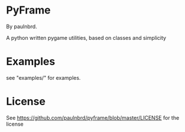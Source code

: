 # PyFrame
By paulnbrd.

 A python written pygame utilities, based on classes and simplicity

# Examples
see "examples/" for examples.

# License
See https://github.com/paulnbrd/pyframe/blob/master/LICENSE for the license
